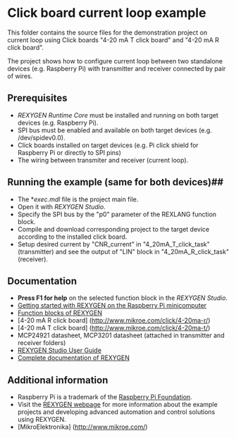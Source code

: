 Click board current loop example 
================================

This folder contains the source files for the demonstration project on current
loop using Click boards "4-20 mA T click board" and "4-20 mA R click board".

The project shows how to configure current loop between two standalone devices
(e.g. Raspberry Pi) with transmitter and receiver connected by pair of wires.

## Prerequisites ##
- *REXYGEN Runtime Core* must be installed and running on both target devices (e.g. Raspberry Pi).
- SPI bus must be enabled and available on both target devices (e.g. /dev/spidev0.0).
- Click boards installed on target devices (e.g. Pi click shield for Raspberry Pi or directly to SPI pins)
- The wiring between transmiter and receiver (current loop).


## Running the example (same for both devices)##
- The **exec.mdl* file is the project main file.
- Open it with *REXYGEN Studio*.
- Specify the SPI bus by the "p0" parameter of the REXLANG function block.
- Compile and download corresponding project to the target device according to the installed click board.
- Setup desired current by "CNR_current" in "4_20mA_T_click_task" (transmitter) and see the output of "LIN" block
in "4_20mA_R_click_task" (receiver).

## Documentation ##
- **Press F1 for help** on the selected function block in the *REXYGEN Studio*.
- [Getting started with REXYGEN on the Raspberry Pi minicomputer](https://www.rexygen.com/doc/PDF/ENGLISH/RexygenGettingStarted_RasPi_ENG.pdf)
- [Function blocks of REXYGEN](https://www.rexygen.com/doc/PDF/ENGLISH/BRef_ENG.pdf)
- [4-20 mA R click board] (http://www.mikroe.com/click/4-20ma-r/)
- [4-20 mA T click board] (http://www.mikroe.com/click/4-20ma-t/)
- MCP24921 datasheet, MCP3201 datasheet (attached in transmitter and receiver folders)
- [REXYGEN Studio User Guide](https://www.rexygen.com/doc/PDF/ENGLISH/RexygenStudio_ENG.pdf)
- [Complete documentation of REXYGEN](http://www.rexygen.com/documentation-and-support)

## Additional information ##
- Raspberry Pi is a trademark of the [Raspberry Pi Foundation](http://www.raspberrypi.org).
- Visit the [REXYGEN webpage](http://www.rexygen.com) 
for more information about the example projects and developing advanced 
automation and control solutions using REXYGEN.
- [MikroElektronika] (http://www.mikroe.com/)